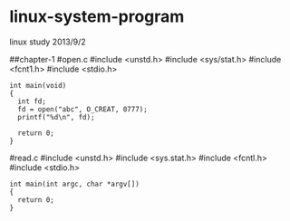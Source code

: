 linux-system-program
====================

linux study 2013/9/2

##chapter-1
#open.c
    #include <unstd.h>
    #include <sys/stat.h>
    #include <fcnt1.h>
    #include <stdio.h>

    int main(void)
    {
      int fd;
      fd = open("abc", O_CREAT, 0777);
      printf("%d\n", fd);
  
      return 0;
    }


  #read.c
    #include <unstd.h>
    #include <sys.stat.h>
    #include <fcntl.h>
    #include <stdio.h>

    int main(int argc, char *argv[])
    {
      return 0;
    }
  

